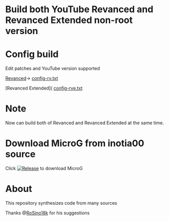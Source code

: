 # Build both YouTube Revanced and Revanced Extended non-root version

# Config build
Edit patches and YouTube version supported 

[Revanced](https://github.com/revanced/revanced-patches/releases)-> [config-rv.txt](config-rv.txt)

[Revanced Extended]( [config-rve.txt](config-rve.txt)

# Note
Now can build both of Revanced and Revanced Extended at the same time.

# Download MicroG from inotia00 source 
Click [![Release](https://img.shields.io/github/v/release/inotia00/VancedMicroG.svg)](https://github.com/inotia00/VancedMicroG/releases/latest/download/microg.apk)
to download MicroG

# About
This repository synthesizes code from many sources

Thanks @[RoSino18k](https://github.com/RoSino18k) for his suggestions 
